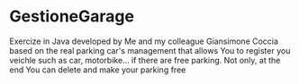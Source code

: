 # GestioneGarage
Exercize in Java developed by Me and my colleague Giansimone Coccia based on the real
parking car's management that allows You to register you veichle such as car, motorbike... if there are free parking.
Not only, at the end You can delete and make your parking free

